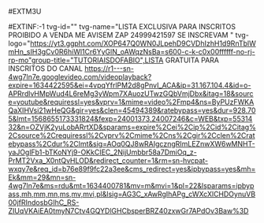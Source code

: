 #EXTM3U

#EXTINF:-1 tvg-id="" tvg-name="LISTA EXCLUSIVA PARA INSCRITOS PROIBIDO A VENDA ME AVISEM ZAP 24999421597 SE INSCREVAM " tvg-logo="https://yt3.ggpht.com/XOP647Q0WN0JLpehD9CVDhIzhH1d9RnTblWmHn_sIH3gCv0R6hiWl1Cr6YyGlN_oAWqzNsBa=s600-c-k-c0x00ffffff-no-rj-rp-mo"group-title="TUTORIAISDOFABIO",LISTA GRATUITA PARA INSCRITOS DO CANAL
https://r1---sn-4wg7ln7e.googlevideo.com/videoplayback?expire=1634422595&ei=4vpqYfrlPM2d8gPnvI_ACA&ip=31.167.104.4&id=o-APRrdlvHMpWud4L6reMg3yWpm7XAuozUTwzGQbVmjDbx&itag=18&source=youtube&requiressl=yes&vprv=1&mime=video%2Fmp4&ns=ByPUzFWKAQaXIHVsi21wHeQG&gir=yes&clen=45494389&ratebypass=yes&dur=928.705&lmt=1568655173331824&fexp=24001373,24007246&c=WEB&txp=5531432&n=OZVjK2yuLobARrtXD&sparams=expire%2Cei%2Cip%2Cid%2Citag%2Csource%2Crequiressl%2Cvprv%2Cmime%2Cns%2Cgir%2Cclen%2Cratebypass%2Cdur%2Clmt&sig=AOq0QJ8wRAIgczngRImLEZnwXW6wMNHT-yaJOglFb1-bTKoNYj9-OKkCIEC_2NijUmbbr58a7DmiOq_z-PrMT2Vxa_X0ntQvHLOD&redirect_counter=1&rm=sn-hvcpat-wxqy7e&req_id=b76e89f9fc22a3ee&cms_redirect=yes&ipbypass=yes&mh=Ek&mm=29&mn=sn-4wg7ln7e&ms=rdu&mt=1634400781&mv=m&mvi=1&pl=22&lsparams=ipbypass,mh,mm,mn,ms,mv,mvi,pl&lsig=AG3C_xAwRgIhAPg_cWXcXlCHDOynuVB00jfRIndosbGIhC_RS-ZIUqVKAiEA0tmyN7Ctv4GQYDlGHCbsperBRZ40zxwGr7APdOv3Baw%3D
